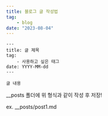```yaml
---
title: 블로그 글 작성법
tag: 
    - blog
date: "2023-08-04"
---
```


```markdowm
---
title: 글 제목
tag: 
    - 사용하고 싶은 태그
date: YYYY-MM-dd
---

글 내용
```

__posts 폴더에 위 형식과 같이 작성 후 저장!

ex. __posts/post1.md